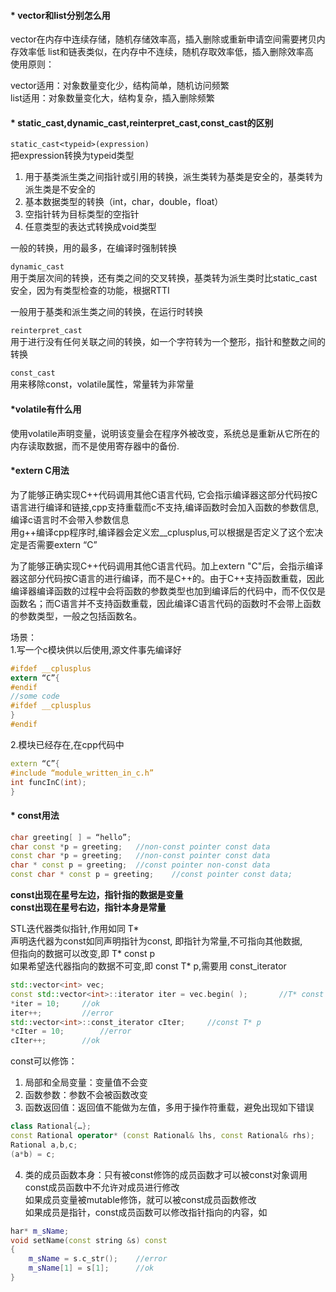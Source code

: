 #### * vector和list分别怎么用

vector在内存中连续存储，随机存储效率高，插入删除或重新申请空间需要拷贝内存效率低
list和链表类似，在内存中不连续，随机存取效率低，插入删除效率高<br>
使用原则：<br>

vector适用：对象数量变化少，结构简单，随机访问频繁<br>
list适用：对象数量变化大，结构复杂，插入删除频繁<br>

#### * static_cast,dynamic_cast,reinterpret_cast,const_cast的区别

`static_cast<typeid>(expression)`<br>
把expression转换为typeid类型<br>
1. 用于基类派生类之间指针或引用的转换，派生类转为基类是安全的，基类转为派生类是不安全的<br>
2. 基本数据类型的转换（int，char，double，float）<br>
3. 空指针转为目标类型的空指针<br>
4. 任意类型的表达式转换成void类型<br>

一般的转换，用的最多，在编译时强制转换<br>

`dynamic_cast`<br>
用于类层次间的转换，还有类之间的交叉转换，基类转为派生类时比static_cast安全，因为有类型检查的功能，根据RTTI<br>

一般用于基类和派生类之间的转换，在运行时转换<br>

`reinterpret_cast`<br>
用于进行没有任何关联之间的转换，如一个字符转为一个整形，指针和整数之间的转换<br>

`const_cast`<br>
用来移除const，volatile属性，常量转为非常量<br>


#### *volatile有什么用<br>


使用volatile声明变量，说明该变量会在程序外被改变，系统总是重新从它所在的内存读取数据，而不是使用寄存器中的备份.<br>


#### *extern C用法

为了能够正确实现C++代码调用其他C语言代码, 它会指示编译器这部分代码按C语言进行编译和链接,cpp支持重载而c不支持,编译函数时会加入函数的参数信息,编译c语言时不会带入参数信息<br>
用g++编译cpp程序时,编译器会定义宏__cplusplus,可以根据是否定义了这个宏决定是否需要extern “C”<br>


为了能够正确实现C++代码调用其他C语言代码。加上extern "C"后，会指示编译器这部分代码按C语言的进行编译，而不是C++的。由于C++支持函数重载，因此编译器编译函数的过程中会将函数的参数类型也加到编译后的代码中，而不仅仅是函数名；而C语言并不支持函数重载，因此编译C语言代码的函数时不会带上函数的参数类型，一般之包括函数名。



场景：<br>
1.写一个c模块供以后使用,源文件事先编译好<br>
```c
#ifdef __cplusplus
extern “C”{
#endif
//some code
#ifdef __cplusplus
}
#endif
```

2.模块已经存在,在cpp代码中<br>
```cpp
extern “C”{
#include “module_written_in_c.h”
int funcInC(int);
}
```

#### * const用法<br>
```cpp
char greeting[ ] = “hello”;
char const *p = greeting;   //non-const pointer const data
const char *p = greeting;   //non-const pointer const data
char * const p = greeting;  //const pointer non-const data
const char * const p = greeting;    //const pointer const data;
```

**const出现在星号左边，指针指的数据是变量**<br>
**const出现在星号右边，指针本身是常量**<br>


STL迭代器类似指针,作用如同 T*<br>
声明迭代器为const如同声明指针为const, 即指针为常量,不可指向其他数据, <br>但指向的数据可以改变,即 T* const p<br>
如果希望迭代器指向的数据不可变,即 const T* p,需要用 const_iterator<br>
```cpp
std::vector<int> vec;
const std::vector<int>::iterator iter = vec.begin( );       //T* const p
*iter = 10;     //ok
iter++;         //error
std::vector<int>::const_iterator cIter;     //const T* p
*cIter = 10;        //error
cIter++;        //ok
```

const可以修饰：<br>
1. 局部和全局变量：变量值不会变<br>
2. 函数参数：参数不会被函数改变<br>
3. 函数返回值：返回值不能做为左值，多用于操作符重载，避免出现如下错误<br>
```cpp
class Rational{…};
const Rational operator* (const Rational& lhs, const Rational& rhs);
Rational a,b,c;
(a*b) = c;
```
4. 类的成员函数本身：只有被const修饰的成员函数才可以被const对象调用<br>
const成员函数中不允许对成员进行修改<br>
如果成员变量被mutable修饰，就可以被const成员函数修改<br>
如果成员是指针，const成员函数可以修改指针指向的内容，如<br>
```cpp
har* m_sName;
void setName(const string &s) const
{
    m_sName = s.c_str();    //error
    m_sName[1] = s[1];      //ok
}
```


